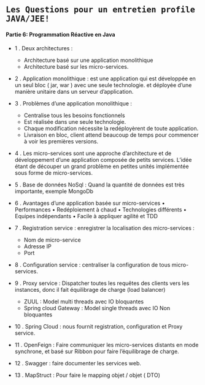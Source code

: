 ## <samp>Les Questions pour un entretien profile JAVA/JEE!</samp>

#### Partie 6: Programmation Réactive en Java

- 1 .	Deux architectures :
  *  Architecture basé sur une application monolithique 
  *  Architecture basé sur les micro-services.

- 2 .	Application monolithique : est une application qui est développée en un seul bloc ( jar, war )  avec une seule technologie. et déployée d’une manière unitaire dans un serveur d’application.

- 3 .	Problèmes d’une application monolithique : 
  *  Centralise tous les besoins fonctionnels
  *  Est réalisée dans une seule technologie. 
  *  Chaque modification nécessite la redéployèrent de toute application.
  *  Livraison en bloc, client attend beaucoup de temps pour commencer à voir les premières versions.

- 4 .	Les micro-services sont une approche d’architecture et de développement d’une application composée de petits services. L’idée étant de découper un grand problème en petites unités implémentée sous forme de micro-services.

- 5 .	Base de données NoSql : Quand la quantité de données est très importante, exemple MongoDb

- 6 .	Avantages d’une application basée sur micro-services
•	Performances
•	Redéploiement à chaud
•	Technologies différents
•	Equipes indépendants
•	Facile à appliquer agilité et TDD

- 7 .	Registration service : enregistrer la localisation des micro-services :
  *  Nom de micro-service
  *  Adresse IP
  *  Port

- 8 .	Configuration service : centraliser la configuration de tous micro-services.

- 9 .	Proxy service : Dispatcher toutes les requêtes des clients vers les instances, donc il fait équilibrage de charge (load balancer)
  *  ZUUL : Model multi threads avec IO bloquantes
  *  Spring cloud Gateway : Model single threads avec IO Non bloquantes

- 10 .	Spring Cloud : nous fournit registration, configuration et Proxy service.

- 11 .	OpenFeign : Faire communiquer les micro-services distants en mode synchrone, et basé sur Ribbon pour faire l’équilibrage de charge.

- 12 .	Swagger : faire documenter les services web.

- 13 .	MapStruct : Pour faire le mapping objet / objet ( DTO)
